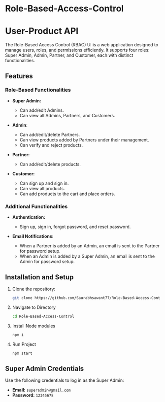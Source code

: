 # Role-Based-Access-Control

# User-Product API

The Role-Based Access Control (RBAC) UI is a web application designed to manage users, roles, and permissions efficiently. 
It supports four roles: Super Admin, Admin, Partner, and Customer, each with distinct functionalities.

## Features

### Role-Based Functionalities
- **Super Admin:**
  - Can add/edit Admins.
  - Can view all Admins, Partners, and Customers.

- **Admin:**
  - Can add/edit/delete Partners.
  - Can view products added by Partners under their management.
  - Can verify and reject products.

- **Partner:**
  - Can add/edit/delete products.

- **Customer:**
  - Can sign up and sign in.
  - Can view all products.
  - Can add products to the cart and place orders.

### Additional Functionalities
- **Authentication:**
  - Sign up, sign in, forgot password, and reset password.
  
- **Email Notifications:**
  - When a Partner is added by an Admin, an email is sent to the Partner for password setup.
  - When an Admin is added by a Super Admin, an email is sent to the Admin for password setup.

## Installation and Setup

1. Clone the repository:
   ```bash
   git clone https://github.com/Saurabhsawant77/Role-Based-Access-Control.git
   
2. Navigate to Directory
   ```bash
   cd Role-Based-Access-Control
   
3. Install Node modules
   ```bash
   npm i
4. Run Project
   ```bash
   npm start

## Super Admin Credentials

Use the following credentials to log in as the Super Admin:

- **Email:** `superadmin@gmail.com`
- **Password:** `12345678`

